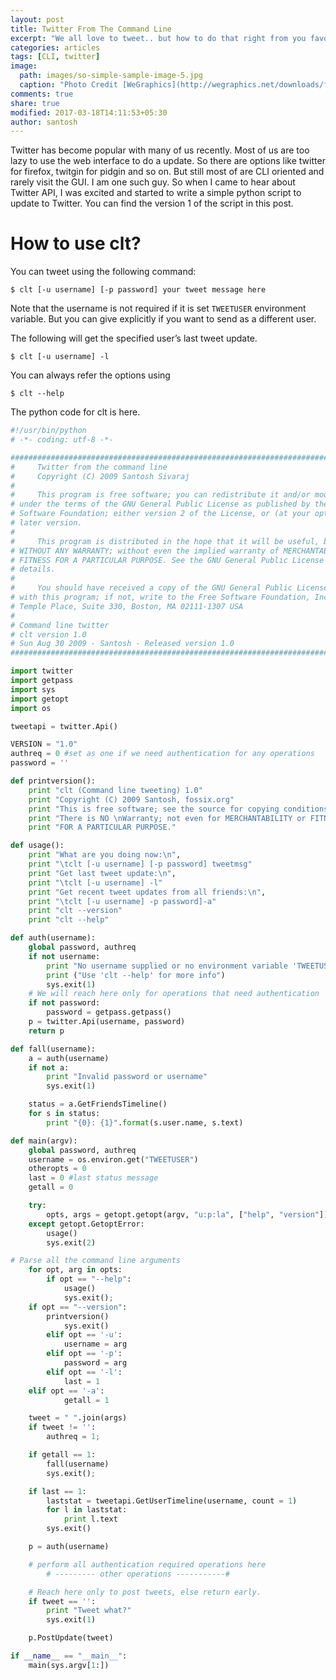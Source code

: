 ```yaml
---
layout: post
title: Twitter From The Command Line
excerpt: "We all love to tweet.. but how to do that right from you favourite command line?"
categories: articles
tags: [CLI, twitter]
image:
  path: images/so-simple-sample-image-5.jpg
  caption: "Photo Credit [WeGraphics](http://wegraphics.net/downloads/free-ultimate-blurred-background-pack/)"
comments: true
share: true
modified: 2017-03-18T14:11:53+05:30
author: santosh
---
```


Twitter has become popular with many of us recently. Most of us are too lazy to
use the web interface to do a update. So there are options like twitter for
firefox, twitgin for pidgin and so on. But still most of are CLI oriented and
rarely visit the GUI. I am one such guy. So when I came to hear about Twitter
API, I was excited and started to write a simple python script to update to
Twitter. You can find the version 1 of the script in this post.

# How to use clt?

You can tweet using the following command:

```console
$ clt [-u username] [-p password] your tweet message here
```

Note that the username is not required if it is set `TWEETUSER` environment
variable. But you can give explicitly if you want to send as a different user.

The following will get the specified user’s last tweet update.

```console
$ clt [-u username] -l
```

You can always refer the options using

```console
$ clt --help
```

The python code for clt is here.


```python
#!/usr/bin/python
# -*- coding: utf-8 -*-

###############################################################################
#     Twitter from the command line
#     Copyright (C) 2009 Santosh Sivaraj 
#
#     This program is free software; you can redistribute it and/or modify it
# under the terms of the GNU General Public License as published by the Free
# Software Foundation; either version 2 of the License, or (at your option) any
# later version.
#
#     This program is distributed in the hope that it will be useful, but
# WITHOUT ANY WARRANTY; without even the implied warranty of MERCHANTABILITY or
# FITNESS FOR A PARTICULAR PURPOSE. See the GNU General Public License for more
# details.
#
#     You should have received a copy of the GNU General Public License along
# with this program; if not, write to the Free Software Foundation, Inc., 59
# Temple Place, Suite 330, Boston, MA 02111-1307 USA
#
# Command line twitter
# clt version 1.0
# Sun Aug 30 2009 - Santosh - Released version 1.0
###############################################################################

import twitter
import getpass
import sys
import getopt
import os

tweetapi = twitter.Api()

VERSION = "1.0"
authreq = 0 #set as one if we need authentication for any operations
password = ''

def printversion():
    print "clt (Command line tweeting) 1.0"
    print "Copyright (C) 2009 Santosh, fossix.org"
    print "This is free software; see the source for copying conditions. ",
    print "There is NO \nWarranty; not even for MERCHANTABILITY or FITNESS ",
    print "FOR A PARTICULAR PURPOSE."

def usage():
    print "What are you doing now:\n",
    print "\tclt [-u username] [-p password] tweetmsg"
    print "Get last tweet update:\n",
    print "\tclt [-u username] -l"
    print "Get recent tweet updates from all friends:\n",
    print "\tclt [-u username] -p password]-a"
    print "clt --version"
    print "clt --help"

def auth(username):
    global password, authreq
    if not username:
        print "No username supplied or no environment variable 'TWEETUSER'!"
        print ("Use 'clt --help' for more info")
        sys.exit(1)
    # We will reach here only for operations that need authentication
    if not password:
        password = getpass.getpass()
    p = twitter.Api(username, password)
    return p

def fall(username):
    a = auth(username)
    if not a:
        print "Invalid password or username"
        sys.exit(1)

    status = a.GetFriendsTimeline()
    for s in status:
        print "{0}: {1}".format(s.user.name, s.text)

def main(argv):
    global password, authreq
    username = os.environ.get("TWEETUSER")
    otheropts = 0
    last = 0 #last status message
    getall = 0

    try:
        opts, args = getopt.getopt(argv, "u:p:la", ["help", "version"])
    except getopt.GetoptError:
        usage()
        sys.exit(2)

# Parse all the command line arguments
    for opt, arg in opts:
        if opt == "--help":
            usage()
            sys.exit();
    if opt == "--version":
        printversion()
            sys.exit()
        elif opt == '-u':
            username = arg
        elif opt == '-p':
            password = arg
        elif opt == '-l':
            last = 1
    elif opt == '-a':
            getall = 1

    tweet = " ".join(args)
    if tweet != '':
        authreq = 1;

    if getall == 1:
        fall(username)
        sys.exit();

    if last == 1:
        laststat = tweetapi.GetUserTimeline(username, count = 1)
        for l in laststat:
            print l.text
        sys.exit()

    p = auth(username)

    # perform all authentication required operations here
        # --------- other operations -----------#

    # Reach here only to post tweets, else return early.
    if tweet == '':
        print "Tweet what?"
        sys.exit(1)

    p.PostUpdate(tweet)

if __name__ == "__main__":
    main(sys.argv[1:])
```
